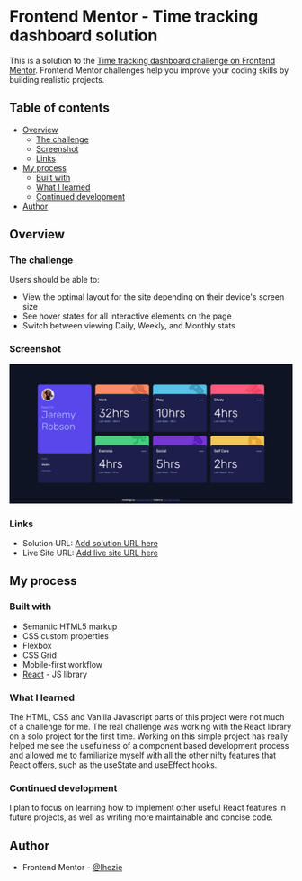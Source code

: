 # Frontend Mentor - Time tracking dashboard solution

This is a solution to the [Time tracking dashboard challenge on Frontend Mentor](https://www.frontendmentor.io/challenges/time-tracking-dashboard-UIQ7167Jw). Frontend Mentor challenges help you improve your coding skills by building realistic projects. 

## Table of contents

- [Overview](#overview)
  - [The challenge](#the-challenge)
  - [Screenshot](#screenshot)
  - [Links](#links)
- [My process](#my-process)
  - [Built with](#built-with)
  - [What I learned](#what-i-learned)
  - [Continued development](#continued-development)
- [Author](#author)

## Overview

### The challenge

Users should be able to:

- View the optimal layout for the site depending on their device's screen size
- See hover states for all interactive elements on the page
- Switch between viewing Daily, Weekly, and Monthly stats

### Screenshot

![](./src/assets/screenshot.png)

### Links

- Solution URL: [Add solution URL here](https://your-solution-url.com)
- Live Site URL: [Add live site URL here](https://your-live-site-url.com)

## My process

### Built with

- Semantic HTML5 markup
- CSS custom properties
- Flexbox
- CSS Grid
- Mobile-first workflow
- [React](https://reactjs.org/) - JS library

### What I learned
The HTML, CSS and Vanilla Javascript parts of this project were not much of a challenge for me. The real challenge was working with the React library on a solo project for the first time. Working on this simple project has really helped me see the usefulness of a component based development process and allowed me to familiarize myself with all the other nifty features that React offers, such as the useState and useEffect hooks. 

### Continued development
I plan to focus on learning how to implement other useful React features in future projects, as well as writing more maintainable and concise code.

## Author
- Frontend Mentor - [@Ihezie](https://www.frontendmentor.io/profile/Ihezie)

